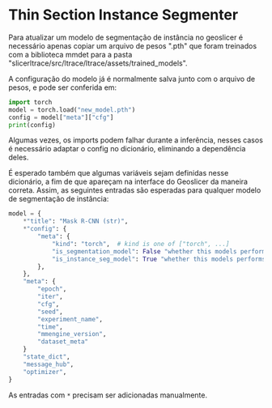 # Thin Section Instance Segmenter

Para atualizar um modelo de segmentação de instância no geoslicer é necessário apenas copiar um arquivo de pesos ".pth" que foram treinados com a biblioteca mmdet para a pasta "slicerltrace/src/ltrace/ltrace/assets/trained_models".

A configuração do modelo já é normalmente salva junto com o arquivo de pesos, e pode ser conferida em:
```python
import torch
model = torch.load("new_model.pth")
config = model["meta"]["cfg"]
print(config)
```
Algumas vezes, os imports podem falhar durante a inferência, nesses casos é necessário adaptar o config no dicionário, eliminando a dependência deles.

É esperado também que algumas variáveis sejam definidas nesse dicionário, a fim de que apareçam na interface do Geoslicer da maneira correta. Assim, as seguintes entradas são esperadas para qualquer modelo de segmentação de instância:

```python
model = {
    *"title": "Mask R-CNN (str)",
    *"config": {
        "meta": {
            "kind": "torch",  # kind is one of ["torch", ...]
            "is_segmentation_model": False "whether this models performs segmentation or regression (bool)",
            "is_instance_seg_model": True "whether this models performs instance segmentation (bool)",
        },
    },
    "meta": {
        "epoch",
        "iter",
        "cfg",
        "seed",
        "experiment_name",
        "time",
        "mmengine_version",
        "dataset_meta"
    }
    "state_dict",
    "message_hub",
    "optimizer",
}
```

As entradas com `*` precisam ser adicionadas manualmente.
